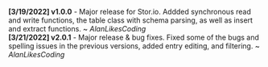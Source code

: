 **[3/19/2022] v1.0.0** - Major release for Stor.io. Addded synchronous read and write functions, the table class with schema parsing, as well as insert and extract functions. ~ *AlanLikesCoding*  
**[3/21/2022] v2.0.1** - Major release & bug fixes. Fixed some of the bugs and spelling issues in the previous versions, added entry editing, and filtering. ~ *AlanLikesCoding*
